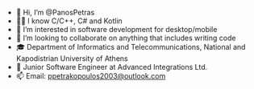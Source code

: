 - 👋 Hi, I’m @PanosPetras
- ✍🏼 I know C/C++, C# and Kotlin
- 👀 I’m interested in software development for desktop/mobile
- 💞️ I’m looking to collaborate on anything that includes writing code
- 🎓 Department of Informatics and Telecommunications, National and Kapodistrian University of Athens
- 💼 Junior Software Engineer at Advanced Integrations Ltd.
- 📫 Email: ppetrakopoulos2003@outlook.com

<!---
PanosPetras/PanosPetras is a ✨ special ✨ repository because its `README.md` (this file) appears on your GitHub profile.
You can click the Preview link to take a look at your changes.
--->
